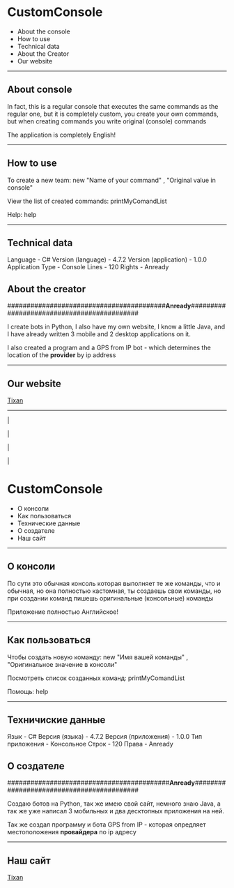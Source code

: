 # CustomConsole


+ About the console
+ How to use
+ Technical data
+ About the Creator
+ Our website

_____

## About console
In fact, this is a regular console that executes the same commands as the regular one, but it is completely custom,
you create your own commands, but when creating commands you write original (console) commands

The application is completely English!
_____
## How to use
To create a new team:
new "Name of your command" , "Original value in console"

View the list of created commands:
printMyComandList

Help:
help
_____
## Technical data

Language - C#
Version (language) - 4.7.2
Version (application) - 1.0.0
Application Type - Console
Lines - 120
Rights - Anready

## About the creator

#########################################**Anready**###########################################

I create bots in Python, I also have my own website, I know a little Java, and I have already written 3 mobile and 2 desktop applications on it.

I also created a program and a GPS from IP bot - which determines the location of the **provider** by ip address

_____

## Our website

[Tixan](http://tixan.unaux.com)

_______
|

|

|

|

# CustomConsole



+ О консоли
+ Как пользоваться
+ Технические данные
+ О создателе
+ Наш сайт

_____

## О консоли
По сути это обычная консоль которая выполняет те же команды, что и обычная, но она полностью кастомная,
ты создаешь свои команды, но при создании команд пишешь оригинальные (консольные) команды

Приложение полностью Английское!
_____
## Как пользоваться
Чтобы создать новую команду:
new "Имя вашей команды" , "Оригинальное значение в консоли"

Посмотреть список созданных команд:
printMyComandList

Помощь:
help
_____
## Техничиские данные

Язык - C#
Версия (языка) - 4.7.2
Версия (приложения) - 1.0.0
Тип приложения - Консольное
Строк - 120 
Права - Anready

## О создателе

##########################################**Anready**##########################################

Создаю ботов на Python, так же имею свой сайт, немного знаю Java, а так же уже написал 3 мобильных и два десктопных приложения на ней.

Так же создал программу и бота GPS from IP - которая опредляет местоположения **провайдера** по ip адресу

_____

## Наш сайт

[Tixan](http://tixan.unaux.com)
